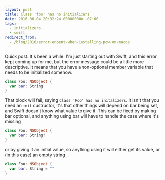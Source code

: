 ```yaml
---
layout: post
title: Class 'foo' has no initializers
date: 2016-06-04 20:32:24.000000000 -07:00
tags:
  - initializers
  - swift
redirect_from:
  - /blog/2016/error-enoent-when-installing-pow-on-macos
---
```


Quick post. It's been a while. I'm just starting out with Swift, and this error kept coming up for me, but the error message could be a little more descriptive. It means that you have a non-optional member variable that needs to be initialized somehow.

```swift
class Foo: NSObject {
  var bar: String
}
```

That block will fail, saying `Class 'Foo' has no initalizers`. It isn't that you need an `init` custructor, it's that other things will depend on bar being set, and Swift doesn't know what value to give it. This can be fixed by making bar optional, and anything using bar will have to handle the case where it's missing

```swift
class Foo: NSObject {
  var bar: String?
}
```

or by giving it an initial value, so anything using it will either get its value, or (in this case) an empty string

```swift
class Foo: NSObject {
  var bar: String = ""
}
```
